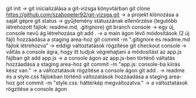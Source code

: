 git init -> git inicializálása a git-vizsga könyvtárban
git clone https://github.com/szabopeter92/git-vizsga.git   -> a projekt klónozása a saját gépre
git status -> gyűjtemény státuszának ellenőrzése (legutóbb létrehozott fájlok: readme.md, .gitignore)
git branch console -> egy új, console nevű ág létrehozása
git add . -> a main ágon lévő módosítások (2 új fájl) hozzáadása a staging area-hoz
git commit -m ".gitignore és readme.md fájlok létrehozva" -> eddigi változtatások rögzítése
git checkout console -> váltás a console ágra, hogy itt tudjuk végrehajtani a módosítást az app.js fájlban
git add app.js -> a console ágon az app.js-ben történő váltatás hozzáadása a staging area-hoz
git commit -m "app.js: console-ba kiírás kész van." -> a változtatások rögzítése a console ágon
git add . -> readme és a style.css fájlokban történő változatások hozzáadása a staging area-hoz
got commit -m "style.css: háttérkép megváltozatva." -> a változtatások rögzítése a console ágon